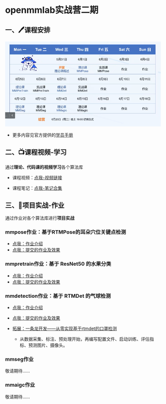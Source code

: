 # openmmlab实战营二期

## 一、🖊课程安排
![img.png](https://github.com/CrabBoss-lab/assets/blob/master/img.png)

- 更多内容见官方提供的[学员手册](https://aicarrier.feishu.cn/docx/QUxadeWW2op8UGxLfaOc1TtanQb)


## 二、📺课程视频-学习
通过**理论、代码课的视频学习**各个算法库
- 课程视频：[点我-视频链接](https://www.bilibili.com/medialist/detail/ml2349654133)

- 课程笔记：[点我-笔记合集](https://www.cnblogs.com/xielaoban/category/2314538.html)


## 三、📕项目实战-作业
通过作业对各个算法库进行**项目实战**
### mmpose作业：基于RTMPose的耳朵穴位关键点检测
- [点我：作业介绍](https://github.com/open-mmlab/OpenMMLabCamp/issues/88)
- [点我：提交的作业及效果](https://github.com/CrabBoss-lab/openmmlab-Camp/tree/master/01-mmpose-task)


### mmpretrain作业：基于 ResNet50 的水果分类
- [点我：作业介绍](https://github.com/open-mmlab/OpenMMLabCamp/issues/111)
- [点我：提交的作业及效果](https://github.com/CrabBoss-lab/openmmlab-Camp/tree/master/02-mmpretrain-task)

### mmdetection作业：基于 RTMDet 的气球检测
- [点我：作业介绍](https://github.com/open-mmlab/OpenMMLabCamp/issues/127)
- [点我：提交的作业及效果](https://github.com/CrabBoss-lab/openmmlab-Camp/tree/master/03-mmdetection-task)


- [拓展：一条龙开发——从零实现基于rtmdet的口罩检测](https://github.com/CrabBoss-lab/openmmlab-Camp/tree/master/03-mask-det)
    - 从数据采集、标注、预处理开始，再编写配置文件、启动训练、评估指标、预测图片、摄像头。
    
### mmseg作业

敬请期待......

### mmaigc作业

敬请期待......
